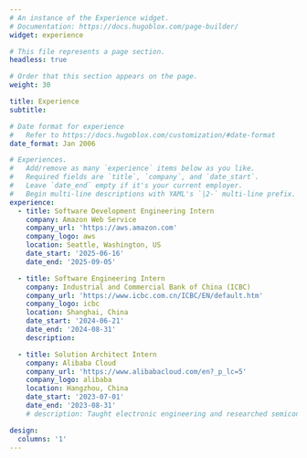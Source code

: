 ```yaml
---
# An instance of the Experience widget.
# Documentation: https://docs.hugoblox.com/page-builder/
widget: experience

# This file represents a page section.
headless: true

# Order that this section appears on the page.
weight: 30

title: Experience
subtitle:

# Date format for experience
#   Refer to https://docs.hugoblox.com/customization/#date-format
date_format: Jan 2006

# Experiences.
#   Add/remove as many `experience` items below as you like.
#   Required fields are `title`, `company`, and `date_start`.
#   Leave `date_end` empty if it's your current employer.
#   Begin multi-line descriptions with YAML's `|2-` multi-line prefix.
experience:
  - title: Software Development Engineering Intern
    company: Amazon Web Service
    company_url: 'https://aws.amazon.com'
    company_logo: aws
    location: Seattle, Washington, US
    date_start: '2025-06-16'
    date_end: '2025-09-05'

  - title: Software Engineering Intern
    company: Industrial and Commercial Bank of China (ICBC)
    company_url: 'https://www.icbc.com.cn/ICBC/EN/default.htm'
    company_logo: icbc
    location: Shanghai, China
    date_start: '2024-06-21'
    date_end: '2024-08-31'
    description:

  - title: Solution Architect Intern
    company: Alibaba Cloud
    company_url: 'https://www.alibabacloud.com/en?_p_lc=5'
    company_logo: alibaba
    location: Hangzhou, China
    date_start: '2023-07-01'
    date_end: '2023-08-31'
    # description: Taught electronic engineering and researched semiconductor physics.

design:
  columns: '1'
---
```


